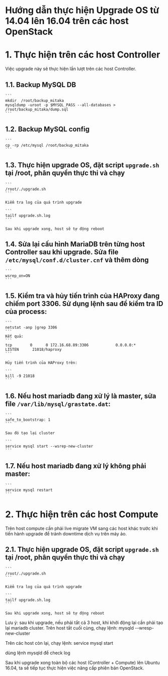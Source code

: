 # Hướng dẫn thực hiện Upgrade OS từ 14.04 lên 16.04 trên các host OpenStack

# 1. Thực hiện trên các host Controller
Việc upgrade này sẽ thực hiện lần lượt trên các host Controller.

## 1.1. Backup MySQL DB
	```
	mkdir  /root/backup_mitaka
	mysqldump -uroot -p $MYSQL_PASS --all-databases > /root/backup_mitaka/dump.sql
	```

## 1.2. Backup MySQL config
	```
	cp -rp /etc/mysql /root/backup_mitaka
	```

## 1.3. Thực hiện upgrade OS, đặt script `upgrade.sh` tại /root, phân quyền thực thi và chạy
	```
	/root/./upgrade.sh
	```

	Kiểm tra log của quá trình upgrade

	```
	tailf upgrade.sh.log
	```

	Sau khi upgrade xong, host sẽ tự động reboot
## 1.4. Sửa lại cấu hình MariaDB trên từng host Controller sau khi upgrade. Sửa file `/etc/mysql/conf.d/cluster.cnf` và thêm dòng
	```
	wsrep_on=ON
	```
## 1.5. Kiểm tra và hủy tiến trình của HAProxy đang chiếm port 3306. Sử dụng lệnh sau để kiểm tra ID của process:
	```
	netstat -anp |grep 3306
	```
	Kết quả:
	```
	tcp        0      0 172.16.68.89:3306            0.0.0.0:*               LISTEN      21018/haproxy
	```

	Hủy tiến trình của HAProxy trên:

	```
	kill -9 21018
	```

## 1.6. Nếu host mariadb đang xử lý là master, sửa file `/var/lib/mysql/grastate.dat`:
	```
	safe_to_bootstrap: 1
	```

	Sau đó tạo lại cluster

	```
	service mysql start --wsrep-new-cluster
	```

## 1.7. Nếu host mariadb đang xử lý không phải master:

	```
	service mysql restart
	```

# 2. Thực hiện trên các host Compute
Trên host compute cần phải live migrate VM sang các host khác trước khi tiến hành upgrade để tránh downtime dịch vụ trên máy ảo.

## 2.1. Thực hiện upgrade OS, đặt script `upgrade.sh` tại /root, phân quyền thực thi và chạy
	```
	/root/./upgrade.sh
	```

	Kiểm tra log của quá trình upgrade

	```
	tailf upgrade.sh.log
	```

	Sau khi upgrade xong, host sẽ tự động reboot

Lưu ý: sau khi upgrade, nếu phải tắt cả 3 host, khi khởi động lại cần phải tạo lại mariadb cluster.
Trên host tắt cuối cùng, chạy lệnh:
mysqld --wresp-new-cluster

Trên các host còn lại, chạy lệnh:
service mysql start

dùng lệnh mysqld để check log

Sau khi upgrade xong toàn bộ các host (Controller + Compute) lên Ubuntu 16.04, ta sẽ tiếp tục thực hiện việc nâng cấp phiên bản OpenStack.
